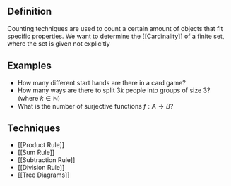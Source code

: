## Definition
Counting techniques are used to count a certain amount of objects that fit specific properties.
We want to determine the [[Cardinality]] of a finite set, where the set is given not explicitly


## Examples
- How many different start hands are there in a card game?
- How many ways are there to split $3k$ people into groups of size 3? (where $k \in \mathbb{N}$)
- What is the number of surjective functions $f: A \rightarrow B$?

## Techniques
- [[Product Rule]]
- [[Sum Rule]]
- [[Subtraction Rule]]
- [[Division Rule]]
- [[Tree Diagrams]]